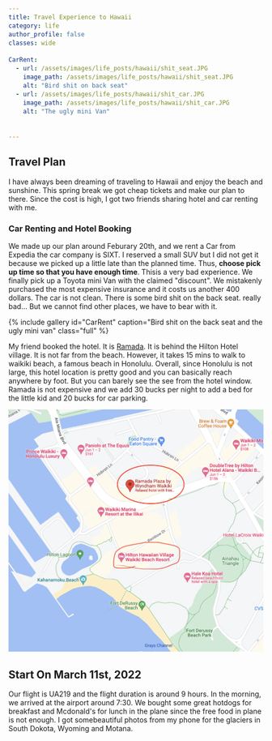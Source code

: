 ```yaml
---
title: Travel Experience to Hawaii
category: life
author_profile: false
classes: wide

CarRent:
  - url: /assets/images/life_posts/hawaii/shit_seat.JPG
    image_path: /assets/images/life_posts/hawaii/shit_seat.JPG
    alt: "Bird shit on back seat"
  - url: /assets/images/life_posts/hawaii/shit_car.JPG
    image_path: /assets/images/life_posts/hawaii/shit_car.JPG    
    alt: "The ugly mini Van"


---
```


## Travel Plan
I have always been dreaming of traveling to Hawaii and enjoy the beach and sunshine. 
This spring break we got cheap tickets and make our plan to there. Since the cost is high, I got two friends sharing hotel and car renting with me. 


### Car Renting and Hotel Booking
We made up our plan around Feburary 20th, and we rent a Car from Expedia the car company is SIXT. I reserved a small SUV but I did not get it because we picked up a little late than the planned time. Thus, **choose pick up time so that you have enough time**. Thisis a very bad experience. We finally pick up a Toyota mini Van with the claimed "discount". We mistakenly purchased the most expensive insurance and it costs us another 400 dollars. The car is not clean. There is some bird shit on the back seat. really bad... But we cannot find other places, we have to bear with it.  

{% include gallery id="CarRent" caption="Bird shit on the back seat and the ugly mini van" class="full" %}

My friend booked the hotel. It is [Ramada](https://goo.gl/maps/ccqCRTyWauZGnRX96). It is behind the Hilton Hotel village. It is not far from the beach. However, it takes 15 mins to walk to waikiki beach, a famous beach in Honolulu. Overall, since Honolulu is not large, this hotel location is pretty good and you can basically reach anywhere by foot. But you can barely see the see from the hotel window. Ramada is not expensive and we add 30 bucks per night to add a bed for the little kid and 20 bucks for car parking. 

![ramadamap](/assets/images/life_posts/hawaii/ramada_map.JPG)


## Start On March 11st, 2022

Our flight is UA219 and the flight duration is around 9 hours. In the morning,
we arrived at the airport around 7:30. We bought some great hotdogs for breakfast and Mcdonald's for lunch in the plane since the free food in plane is not enough. I got somebeautiful photos from my phone for the glaciers in South Dokota, Wyoming and Motana.





